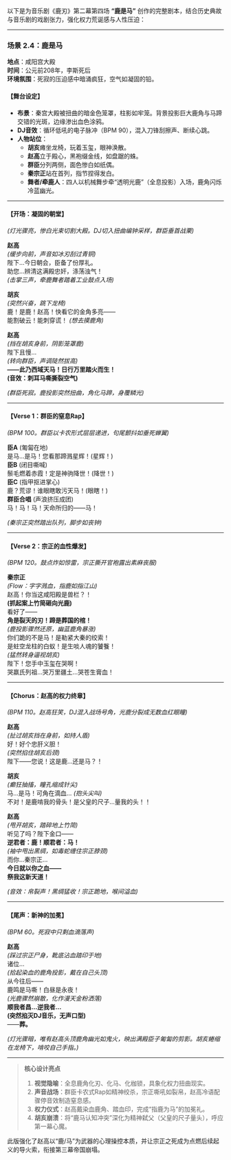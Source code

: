 以下是为音乐剧《鹿刃》第二幕第四场 **“鹿是马”** 创作的完整剧本，结合历史典故与音乐剧的戏剧张力，强化权力荒诞感与人性压迫：

---

### **场景 2.4：鹿是马**  
**地点**：咸阳宫大殿  
**时间**：公元前208年，李斯死后  
**环境氛围**：死寂的压迫感中暗涌疯狂，空气如凝固的铅。  

#### **【舞台设定】**  
- **布景**：秦宫大殿被扭曲的暗金色笼罩，柱影如牢笼。背景投影巨大鹿角与马蹄交错的光斑，边缘渗出血色涂鸦。  
- **DJ音效**：循环低吼的电子脉冲（BPM 90），混入刀锋刮擦声、断续心跳。  
- **人物站位**：  
  - **胡亥**瘫坐龙椅，玩着玉玺，眼神涣散。  
  - **赵高**立于殿心，黑袍缀金线，如盘踞的蛛。  
  - **群臣**分列两侧，面色惨白如纸偶。  
  - **秦宗正**站在首列，指节捏得发白。  
  - **舞者/牵鹿人**：四人以机械舞步牵“透明光鹿”（全息投影）入场，鹿角闪烁冷蓝幽光。  

---

#### **【开场：凝固的朝堂】**  
*(灯光骤亮，惨白光束切割大殿。DJ切入扭曲编钟采样，群臣垂首战栗)*  

**赵高**  
*(缓步向前，声音如冰刃刮过青铜)*  
陛下…今日朝会，臣备了份厚礼。  
助您…辨清这满殿忠奸，涤荡浊气！  
*(击掌三声，牵鹿舞者踏着工业鼓点入场)*  

**胡亥**  
*(突然兴奋，跳下龙椅)*  
鹿！是鹿！赵高！快看它的金角多亮——  
能割破云！能刺穿谎！ *(想去摸鹿角)*  

**赵高**  
*(挡在胡亥身前，阴影笼罩鹿)*  
陛下且慢…  
*(转向群臣，声调陡然拔高)*  
**——此乃西域天马！日行万里踏火而生！**  
**(音效：刺耳马嘶撕裂空气)**  

*(群臣死寂。鹿投影突然扭曲，角化马蹄，身覆鳞光)*  

---

#### **【Verse 1：群臣的窒息Rap】**  
*(BPM 100。群臣以卡农形式层层递进，句尾颤抖如垂死蝉翼)*  

**臣A** (匍匐在地)  
是马…是马！您看那蹄溅星辉！(星辉！)  
**臣B** (闭目嘶喊)  
鬃毛燃着赤霞！定是神驹降世！(降世！)  
**臣C** (指甲抠进掌心)  
鹿？荒谬！谁眼瞎敢污天马！(眼瞎！)  
**群臣合唱** (声浪挤压成团)  
马！马！马！天命所归的——马！  

*(秦宗正突然踏出队列，脚步如丧钟)*  

---

#### **【Verse 2：宗正的血性爆发】**  
*(BPM 120。鼓点炸如惊雷，宗正撕开官袍露出素麻丧服)*  

**秦宗正**  
*(Flow：字字溅血，指鹿如指江山)*  
赵高！你当这咸阳殿是兽栏？！  
**(抓起案上竹简砸向光鹿)**  
看好了——  
**角是裂天的刃！蹄是葬国的棺！**  
*(鹿投影骤然还原，幽蓝鹿角暴涨)*  
你们跪的不是马！是勒紧大秦的绞索！  
是蛀空龙柱的白蚁！是生啖人魂的饕餮！  
*(猛然转身逼视胡亥)*  
陛下！您手中玉玺在哭啊！  
哭嬴氏列祖…哭万里疆土…哭苍生膏血！  

---

#### **【Chorus：赵高的权力终章】**  
*(BPM 110。赵高狂笑，DJ混入战场号角，光鹿分裂成无数血红眼瞳)*  

**赵高**  
*(扯过胡亥挡在身前，如持人盾)*  
好！好个忠肝义胆！  
*(突然掐住胡亥后颈)*  
陛下——您说！这是鹿…还是马？！  

**胡亥**  
*(癫狂抽搐，瞳孔缩成针尖)*  
马…是马！可角在滴血… *(抱头尖叫)*  
不对！是鹿啃我的骨头！是父皇的尺子…量我的头！！  

**赵高**  
*(甩开胡亥，踏碎地上竹简)*  
听见了吗？陛下金口——  
**逆君者：鹿！顺君者：马！**  
*(袖中甩出黑绸，如毒蛇缠住宗正脖颈)*  
而你…秦宗正…  
**今日就以你之血——**  
**祭我这新天道！**  

*(音效：帛裂声！黑绸猛收！宗正跪地，喉间溢血)*  

---

#### **【尾声：新神的加冕】**  
*(BPM 60。死寂中只剩血滴落声)*  

**赵高**  
*(踩过宗正尸身，靴底沾血踏印于地)*  
诸位…  
*(拾起染血的鹿角投影，戴在自己头顶)*  
从今往后——  
鹿鸣是马嘶！白昼是永夜！  
*(光鹿骤然崩散，化作漫天金粉洒落)*  
**顺我者昌…逆我者…**  
**(突然掐灭DJ音乐，无声口型)**  
——**葬。**  

*(灯光骤暗，唯有赵高头顶鹿角幽光如鬼火，映出满殿臣子匍匐的剪影。胡亥蜷缩在龙椅下，啃咬自己手指。)*  

---

> **核心设计亮点**  
> 1. **视觉隐喻**：全息鹿角化刃、化马、化枷锁，具象化权力扭曲现实。  
> 2. **声音战场**：群臣卡农式Rap如精神绞杀，宗正嘶吼如裂帛，赵高冷语配骤停音效制造窒息感。  
> 3. **权力仪式**：赵高戴染血鹿角、踏血印，完成“指鹿为马”的加冕礼。  
> 4. **胡亥崩溃**：将“鹿马认知冲突”深化为精神弑父（父皇的尺子量头），呼应第一幕心魔。  

此版强化了赵高以“鹿/马”为武器的心理操控本质，并让宗正之死成为点燃后续起义的导火索，衔接第三幕帝国崩塌。